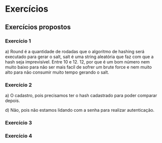# Exercícios

## Exercícios propostos

### Exercício 1

a) Round é a quantidade de rodadas que o algoritmo de hashing será executado para gerar o salt, salt é uma string aleatória que faz com que a hash seja imprevisível.
Entre 10 e 12.
12, por que é um bom número nem muito baixo para não ser mais facíl de sofrer um brute force e nem muito alto para não consumir muito tempo gerando o salt.

### Exercício 2

a) O cadastro, pois precisamos ter o hash cadastrado para poder comparar depois.

d) Não, pois não estamos lidando com a senha para realizar autenticação.

### Exercício 3

### Exercício 4
